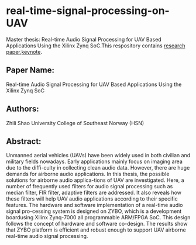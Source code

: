 # real-time-signal-processing-on-UAV
Master thesis: Real-time Audio Signal Processing for UAV Based Applications Using the Xilinx Zynq SoC.This respository contains [research paper](master_thesis.pdf),[keynote](master_thesis_presentation.pdf).

## Paper Name:
Real-time Audio Signal Processing for UAV Based Applications Using the Xilinx Zynq SoC

## Authors:
Zhili Shao
University College of Southeast Norway (HSN)

## Abstract:
Unmanned aerial vehicles (UAVs) have been widely used in both civilian and military fields nowadays. Early applications mainly focus on imaging area due to the diffi-culty in collecting clean audio data. However, there are huge demands for airborne audio applications. In this thesis, the possible solutions for airborne audio applica-tions of UAV are investigated. Here, a number of frequently used filters for audio signal processing such as median filter, FIR filter, adaptive filters are addressed. It also reveals how these filters will help UAV audio applications according to their specific features. The hardware and software implementation of a real-time audio signal pro-cessing system is designed on ZYBO, which is a development boardusing Xilinx Zynq-7000 all programmable ARM/FPGA SoC. This design follows the concept of hardware and software co-design. The results show that ZYBO platform is efficient and robust enough to support UAV airborne real-time audio signal processing.

